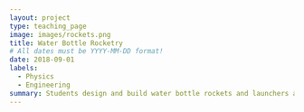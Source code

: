 ```yaml
---
layout: project
type: teaching_page
image: images/rockets.png
title: Water Bottle Rocketry
# All dates must be YYYY-MM-DD format!
date: 2018-09-01
labels:
  - Physics
  - Engineering
summary: Students design and build water bottle rockets and launchers as well as tools and techniques for measuring altitude to test their designs.
---
```

